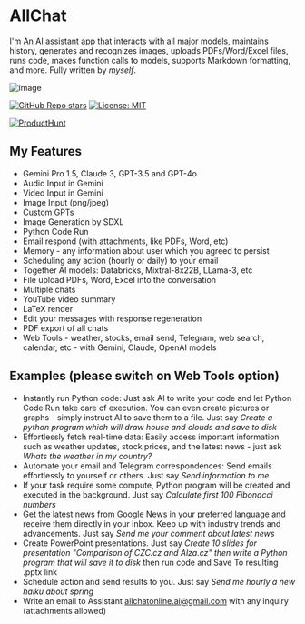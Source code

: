 # AllChat

I'm An AI assistant app that interacts with all major models, maintains history, generates and recognizes images, uploads PDFs/Word/Excel files, runs code, makes function calls to models, supports Markdown formatting, and more. Fully written by _myself_.

![image](https://allchat.online/AllChat.png)

[![GitHub Repo stars](https://img.shields.io/github/stars/msveshnikov/allchat)](https://github.com/msveshnikov/allchat)
[![License: MIT](https://img.shields.io/badge/License-MIT-green.svg)](https://opensource.org/licenses/MIT)

[![ProductHunt](https://api.producthunt.com/widgets/embed-image/v1/featured.svg?post_id=454662&theme=light)](https://www.producthunt.com/posts/allchat-3?utm_source=badge-featured&utm_medium=badge&utm_souce=badge-allchat-3)

## My Features

-   Gemini Pro 1.5, Claude 3, GPT-3.5 and GPT-4o
-   Audio Input in Gemini
-   Video Input in Gemini
-   Image Input (png/jpeg) 
-   Custom GPTs
-   Image Generation by SDXL
-   Python Code Run
-   Email respond (with attachments, like PDFs, Word, etc)
-   Memory - any information about user which you agreed to persist
-   Scheduling any action (hourly or daily) to your email
-   Together AI models: Databricks, Mixtral-8x22B, LLama-3, etc
-   File upload PDFs, Word, Excel into the conversation
-   Multiple chats
-   YouTube video summary
-   LaTeX render
-   Edit your messages with response regeneration
-   PDF export of all chats
-   Web Tools - weather, stocks, email send, Telegram, web search, calendar, etc - with Gemini, Claude, OpenAI models

## Examples (please switch on Web Tools option)

-   Instantly run Python code: Just ask AI to write your code and let Python Code Run take care of execution. You can even create pictures or graphs - simply instruct AI to save them to a file. Just say _Create a python program which will draw house and clouds and save to disk_
-   Effortlessly fetch real-time data: Easily access important information such as weather updates, stock prices, and the latest news - just ask _Whats the weather in my country?_
-   Automate your email and Telegram correspondences: Send emails effortlessly to yourself or others. Just say _Send information to me_
-   If your task require some compute, Python program will be created and executed in the background. Just say _Calculate first 100 Fibonacci numbers_
-   Get the latest news from Google News in your preferred language and receive them directly in your inbox. Keep up with industry trends and advancements. Just say _Send me your comment about latest news_
-   Create PowerPoint presentations. Just say _Create 10 slides for presentation "Comparison of CZC.cz and Alza.cz" then write a Python program that will save it to disk_ then run code and Save To resulting .pptx link
-   Schedule action and send results to you. Just say _Send me hourly a new haiku about spring_
-   Write an email to Assistant <allchatonline.ai@gmail.com> with any inquiry (attachments allowed)
